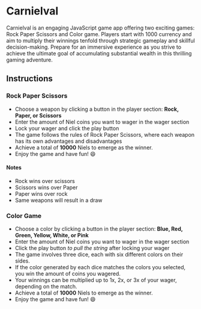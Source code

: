 # Carnielval

Carnielval is an engaging JavaScript game app offering two exciting games: Rock Paper Scissors and Color game. Players start with 1000 currency and aim to multiply their winnings tenfold through strategic gameplay and skillful decision-making. Prepare for an immersive experience as you strive to achieve the ultimate goal of accumulating substantial wealth in this thrilling gaming adventure.

## Instructions

### Rock Paper Scissors

- Choose a weapon by clicking a button in the player section: **Rock, Paper, or Scissors**
- Enter the amount of Niel coins you want to wager in the wager section
- Lock your wager and click the play button
- The game follows the rules of Rock Paper Scissors, where each weapon has its own advantages and disadvantages
- Achieve a total of **10000** Niels to emerge as the winner.
- Enjoy the game and have fun! 😄

#### Notes
- Rock wins over scissors
- Scissors wins over Paper
- Paper wins over rock
- Same weapons will result in a draw

### Color Game
- Choose a color by clicking a button in the player section: **Blue, Red, Green, Yellow, White, or Pink**
- Enter the amount of Niel coins you want to wager in the wager section
- Click the play button *to pull the string* after locking your wager
- The game involves three dice, each with six different colors on their sides.
- If the color generated by each dice matches the colors you selected, you win the amount of coins you wagered.
- Your winnings can be multiplied up to 1x, 2x, or 3x of your wager, depending on the match.
- Achieve a total of **10000** Niels to emerge as the winner.
- Enjoy the game and have fun! 😄
